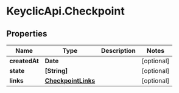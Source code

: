 # KeyclicApi.Checkpoint

## Properties
Name | Type | Description | Notes
------------ | ------------- | ------------- | -------------
**createdAt** | **Date** |  | [optional] 
**state** | **[String]** |  | [optional] 
**links** | [**CheckpointLinks**](CheckpointLinks.md) |  | [optional] 


